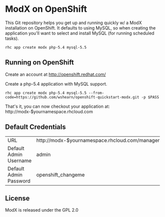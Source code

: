 ModX on OpenShift
===================

This Git repository helps you get up and running quickly w/ a ModX
installation on OpenShift. It defaults to using MySQL, so when creating
the application you'll want to select and install MySQL
(for running scheduled tasks).

    rhc app create modx php-5.4 mysql-5.5

Running on OpenShift
--------------------

Create an account at http://openshift.redhat.com/

Create a php-5.4 application with MySQL support.

    rhc app create modx php-5.4 mysql-5.5 --from-code=https://github.com/wshearn/openshift-quickstart-modx.git -p $PASS

That's it, you can now checkout your application at:
    http://modx-$yournamespace.rhcloud.com

Default Credentials
-------------------
<table>
<tr><td>URL</td><td>http://modx-$yournamespace.rhcloud.com/manager</td></tr>
<tr><td>Default Admin Username</td><td>admin</td></tr>
<tr><td>Default Admin Password</td><td>openshift_changeme</td></tr>
</table>

License
-----------------
ModX is released under the GPL 2.0
